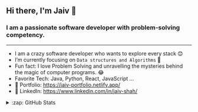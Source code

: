## Hi there, I'm Jaiv 👋

### I am a passionate software developer with problem-solving competency.

---

-  I am a crazy software developer who wants to explore every stack 😊
-  I’m currently focusing on `Data structures and Algorithms` 📔
-  Fun fact: I love Problem Solving and unravelling the mysteries behind the magic of computer programs. 😂
-  Favorite Tech: Java, Python, React, JavaScript ... 
- 🎨 Portfolio: https://jaiv-portfolio.netlify.app/
- 🛅 LinkedIn: https://www.linkedin.com/in/jaiv-shah/
<details>
    <summary>:zap: GitHub Stats</summary>
       <img align="left" alt="codeSTACKr's GitHub Stats" src="https://github-readme-stats.codestackr.vercel.app/api?username=Jaiv24&show_icons=true&hide_border=true&theme=dark" />

</details>
